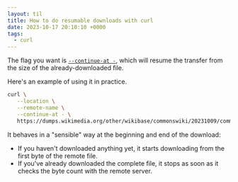 ```yaml
---
layout: til
title: How to do resumable downloads with curl
date: 2023-10-17 20:10:10 +0000
tags:
  - curl
---
```

The flag you want is [`--continue-at -`](https://curl.se/docs/manpage.html#-C), which will resume the transfer from the size of the already-downloaded file.

Here's an example of using it in practice.

```bash
curl \
   --location \
   --remote-name \
   --continue-at - \
   https://dumps.wikimedia.org/other/wikibase/commonswiki/20231009/commons-20231009-mediainfo.json.bz2
```

It behaves in a "sensible" way at the beginning and end of the download:

*   If you haven't downloaded anything yet, it starts downloading from the first byte of the remote file.
*   If you've already downloaded the complete file, it stops as soon as it checks the byte count with the remote server.
